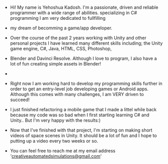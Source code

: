 - Hi! My name is Yehoshua Kadosh. I'm a passionate, driven and reliable programmer with a wide range of abilities. specializing in C# programming I am very dedicated to fullfilling
- my dream of becomming a game/app developer.
- Over the course of the past 2 years working with Unity and other personal projects I have learned many different skills including; the Unity game engine, C#, Java, HTML, CSS, Photoshop,
- Blender and Davinci Resolve. Although I love to program, I also have a lot of fun creating simple assets in Blender!
- 
- Right now I am working hard to develop my programming skills further in order to get an entry-level job developing games or Android apps. Although this comes with many challenges, I am VERY driven to succeed!
- I just finished refactoring a mobile game that I made a littel while back because my code was so bad when I first starting learning C# and Unity.. But I'm very happy with the results:)
- Now that I've finished with that project, I'm starting on making short videos of space scenes in Unity. It should be a lot of fun and I hope to putting up a video every two weeks or so.

- You can feel free to reach me at my email address 'creativeautomatedsimulations@gmail.com'
